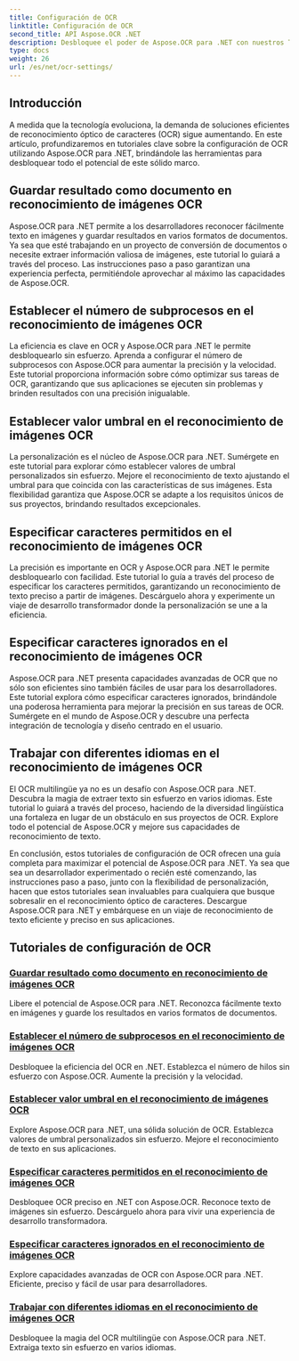 ```yaml
---
title: Configuración de OCR
linktitle: Configuración de OCR
second_title: API Aspose.OCR .NET
description: Desbloquee el poder de Aspose.OCR para .NET con nuestros Tutoriales de configuración de OCR. Aprenda a mejorar la precisión, la velocidad y la personalización del reconocimiento de texto en imágenes.
type: docs
weight: 26
url: /es/net/ocr-settings/
---
```


## Introducción

A medida que la tecnología evoluciona, la demanda de soluciones eficientes de reconocimiento óptico de caracteres (OCR) sigue aumentando. En este artículo, profundizaremos en tutoriales clave sobre la configuración de OCR utilizando Aspose.OCR para .NET, brindándole las herramientas para desbloquear todo el potencial de este sólido marco.

## Guardar resultado como documento en reconocimiento de imágenes OCR

Aspose.OCR para .NET permite a los desarrolladores reconocer fácilmente texto en imágenes y guardar resultados en varios formatos de documentos. Ya sea que esté trabajando en un proyecto de conversión de documentos o necesite extraer información valiosa de imágenes, este tutorial lo guiará a través del proceso. Las instrucciones paso a paso garantizan una experiencia perfecta, permitiéndole aprovechar al máximo las capacidades de Aspose.OCR.

## Establecer el número de subprocesos en el reconocimiento de imágenes OCR

La eficiencia es clave en OCR y Aspose.OCR para .NET le permite desbloquearlo sin esfuerzo. Aprenda a configurar el número de subprocesos con Aspose.OCR para aumentar la precisión y la velocidad. Este tutorial proporciona información sobre cómo optimizar sus tareas de OCR, garantizando que sus aplicaciones se ejecuten sin problemas y brinden resultados con una precisión inigualable.

## Establecer valor umbral en el reconocimiento de imágenes OCR

La personalización es el núcleo de Aspose.OCR para .NET. Sumérgete en este tutorial para explorar cómo establecer valores de umbral personalizados sin esfuerzo. Mejore el reconocimiento de texto ajustando el umbral para que coincida con las características de sus imágenes. Esta flexibilidad garantiza que Aspose.OCR se adapte a los requisitos únicos de sus proyectos, brindando resultados excepcionales.

## Especificar caracteres permitidos en el reconocimiento de imágenes OCR

La precisión es importante en OCR y Aspose.OCR para .NET le permite desbloquearlo con facilidad. Este tutorial lo guía a través del proceso de especificar los caracteres permitidos, garantizando un reconocimiento de texto preciso a partir de imágenes. Descárguelo ahora y experimente un viaje de desarrollo transformador donde la personalización se une a la eficiencia.

## Especificar caracteres ignorados en el reconocimiento de imágenes OCR

Aspose.OCR para .NET presenta capacidades avanzadas de OCR que no sólo son eficientes sino también fáciles de usar para los desarrolladores. Este tutorial explora cómo especificar caracteres ignorados, brindándole una poderosa herramienta para mejorar la precisión en sus tareas de OCR. Sumérgete en el mundo de Aspose.OCR y descubre una perfecta integración de tecnología y diseño centrado en el usuario.

## Trabajar con diferentes idiomas en el reconocimiento de imágenes OCR

El OCR multilingüe ya no es un desafío con Aspose.OCR para .NET. Descubra la magia de extraer texto sin esfuerzo en varios idiomas. Este tutorial lo guiará a través del proceso, haciendo de la diversidad lingüística una fortaleza en lugar de un obstáculo en sus proyectos de OCR. Explore todo el potencial de Aspose.OCR y mejore sus capacidades de reconocimiento de texto.

En conclusión, estos tutoriales de configuración de OCR ofrecen una guía completa para maximizar el potencial de Aspose.OCR para .NET. Ya sea que sea un desarrollador experimentado o recién esté comenzando, las instrucciones paso a paso, junto con la flexibilidad de personalización, hacen que estos tutoriales sean invaluables para cualquiera que busque sobresalir en el reconocimiento óptico de caracteres. Descargue Aspose.OCR para .NET y embárquese en un viaje de reconocimiento de texto eficiente y preciso en sus aplicaciones.
## Tutoriales de configuración de OCR
### [Guardar resultado como documento en reconocimiento de imágenes OCR](./save-result-as-document/)
Libere el potencial de Aspose.OCR para .NET. Reconozca fácilmente texto en imágenes y guarde los resultados en varios formatos de documentos.
### [Establecer el número de subprocesos en el reconocimiento de imágenes OCR](./set-threads-count/)
Desbloquee la eficiencia del OCR en .NET. Establezca el número de hilos sin esfuerzo con Aspose.OCR. Aumente la precisión y la velocidad.
### [Establecer valor umbral en el reconocimiento de imágenes OCR](./set-threshold-value/)
Explore Aspose.OCR para .NET, una sólida solución de OCR. Establezca valores de umbral personalizados sin esfuerzo. Mejore el reconocimiento de texto en sus aplicaciones.
### [Especificar caracteres permitidos en el reconocimiento de imágenes OCR](./specify-allowed-characters/)
Desbloquee OCR preciso en .NET con Aspose.OCR. Reconoce texto de imágenes sin esfuerzo. Descárguelo ahora para vivir una experiencia de desarrollo transformadora.
### [Especificar caracteres ignorados en el reconocimiento de imágenes OCR](./specify-ignored-characters/)
Explore capacidades avanzadas de OCR con Aspose.OCR para .NET. Eficiente, preciso y fácil de usar para desarrolladores.
### [Trabajar con diferentes idiomas en el reconocimiento de imágenes OCR](./working-with-different-languages/)
Desbloquee la magia del OCR multilingüe con Aspose.OCR para .NET. Extraiga texto sin esfuerzo en varios idiomas.